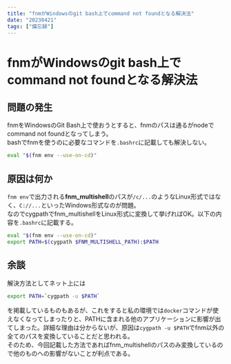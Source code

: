 ```yaml
---
title: "fnmがWindowsのgit bash上でcommand not foundとなる解決法"
date: "20230421"
tags: ["備忘録"]
---
```

# fnmがWindowsのgit bash上でcommand not foundとなる解決法

## 問題の発生

fnmをWindowsのGit Bash上で使おうとすると、fnmのパスは通るがnodeでcommand not foundとなってしまう。  
bashでfnmを使うのに必要なコマンドを`.bashrc`に記載しても解決しない。
```bash
eval "$(fnm env --use-on-cd)"
```

## 原因は何か

`fnm env`で出力される**fnm_multishell**のパスが`/c/...`のようなLinux形式ではなく、`C://...`といったWindows形式なのが問題。  
なのでcygpathでfnm_multishellをLinux形式に変換して挙げればOK。以下の内容を`.bashrc`に記載する。

```bash
eval "$(fnm env --use-on-cd)"
export PATH=$(cygpath $FNM_MULTISHELL_PATH):$PATH
```

## 余談

解決方法としてネット上には
```bash
export PATH=`cygpath -u $PATH`
```
を掲載しているものもあるが、これをすると私の環境では`docker`コマンドが使えなくなってしまったりと、PATHに含まれる他のアプリケーションに影響が出てしまった。詳細な理由は分からないが、原因は`cygpath -u $PATH`でfnm以外の全てのパスを変換していることだと思われる。  
そのため、今回記載した方法であればfnm_multishellのパスのみ変換しているので他のものへの影響がないことが利点である。